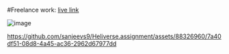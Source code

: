 #Freelance work: 
[live link](https://heliverse-assignment-sanjeevs9s-projects.vercel.app/)

![image](https://github.com/sanjeevs9/Heliverse.assignment/assets/88326960/ea117d5c-b0ab-4bff-a32c-d6ef3f9cdfd5)

https://github.com/sanjeevs9/Heliverse.assignment/assets/88326960/7a40df51-08d8-4a45-ac36-2962d67977dd

